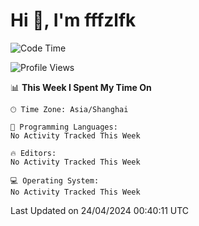 # Hi 👋, I'm fffzlfk

<!--START_SECTION:waka-->
![Code Time](http://img.shields.io/badge/Code%20Time-694%20hrs%2013%20mins-blue)

![Profile Views](http://img.shields.io/badge/Profile%20Views-0-blue)

📊 **This Week I Spent My Time On** 

```text
🕑︎ Time Zone: Asia/Shanghai

💬 Programming Languages: 
No Activity Tracked This Week

🔥 Editors: 
No Activity Tracked This Week

💻 Operating System: 
No Activity Tracked This Week
```


 Last Updated on 24/04/2024 00:40:11 UTC
<!--END_SECTION:waka-->
